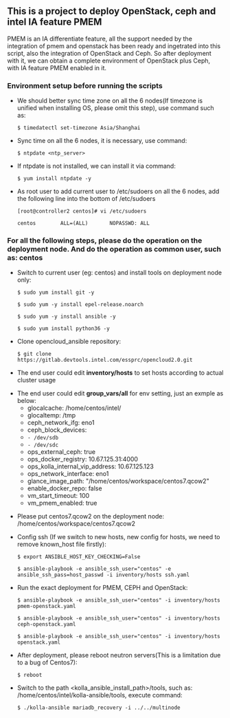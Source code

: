 ## This is a project to deploy OpenStack, ceph and intel IA feature PMEM
PMEM is an IA differentiate feature, all the support needed by the integration of pmem and openstack has been ready and ingetrated into this script, also the integration of OpenStack and Ceph. So after deployment with it, we can obtain a complete environment of OpenStack plus Ceph, with IA feature PMEM enabled in it.
### Environment setup before running the scripts



- We should better sync time zone on all the 6 nodes(If timezone is unified when installing OS, please omit this step), use command such as:

	`$ timedatectl set-timezone Asia/Shanghai`
	
- Sync time on all the 6 nodes, it is necessary, use command:
	
	`$ ntpdate <ntp_server>`
- If ntpdate is not installed, we can install it via command:
	
	`$ yum install ntpdate -y`
- As root user to add current user to /etc/sudoers on all the 6 nodes, add the following line into the bottom of /etc/sudoers

	`[root@controller2 centos]# vi /etc/sudoers`

	`centos        ALL=(ALL)       NOPASSWD: ALL`

### For all the following steps, please do the operation on the deployment node. And do the operation as common user, such as: centos
- Switch to current user (eg: centos) and install tools on deployment node only:

	`$ sudo yum install git -y`

	`$ sudo yum -y install epel-release.noarch`

	`$ sudo yum -y install ansible -y`

	`$ sudo yum install python36 -y`
- Clone opencloud_ansible repository:

	`$ git clone https://gitlab.devtools.intel.com/essprc/opencloud2.0.git`
- The end user could edit **inventory/hosts** to set hosts according to actual cluster usage
+ The end user could edit **group_vars/all** for env setting, just an exmple as below:
    + glocalcache: /home/centos/intel/
	+ glocaltemp: /tmp
	+ ceph_network_ifg: eno1
	+ ceph_block_devices:
    +  `- /dev/sdb`
    +  `- /dev/sdc`
	+ ops_external_ceph: true
	+ ops_docker_registry: 10.67.125.31:4000
	+ ops_kolla_internal_vip_address: 10.67.125.123
	+ ops_network_interface: eno1
	+ glance_image_path: "/home/centos/workspace/centos7.qcow2"
	+ enable_docker_repo: false
	+ vm_start_timeout: 100
	+ vm_pmem_enabled: true

- Please put centos7.qcow2 on the deployment node: /home/centos/workspace/centos7.qcow2

- Config ssh (If we switch to new hosts, new config for hosts, we need to remove known_host file firstly):

	`$ export ANSIBLE_HOST_KEY_CHECKING=False`

	`$ ansible-playbook -e ansible_ssh_user="centos" -e ansible_ssh_pass=host_passwd -i inventory/hosts ssh.yaml`

- Run the exact deployment for PMEM, CEPH and OpenStack:

	`$ ansible-playbook -e ansible_ssh_user="centos" -i inventory/hosts pmem-openstack.yaml`

	`$ ansible-playbook -e ansible_ssh_user="centos" -i inventory/hosts ceph-openstack.yaml`
	
	`$ ansible-playbook -e ansible_ssh_user="centos" -i inventory/hosts openstack.yaml`

- After deployment, please reboot neutron servers(This is a limitation due to a bug of Centos7):
	
    `$ reboot`

- Switch to the path <kolla_ansible_install_path>/tools, such as: /home/centos/intel/kolla-ansible/tools, execute command:

	`$ ./kolla-ansible mariadb_recovery -i ../../multinode`
